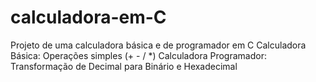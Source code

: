 # calculadora-em-C
Projeto de uma calculadora básica e de programador em C
  Calculadora Básica: Operações simples (+ - / *)
  Calculadora Programador: Transformação de Decimal para Binário e Hexadecimal

